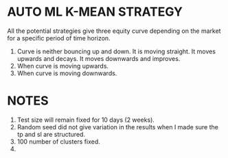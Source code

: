 # AUTO ML K-MEAN STRATEGY

All the potential strategies give three equity curve depending on the market for a specific period of time horizon.
1. Curve is neither bouncing up and down. It is moving straight. It moves upwards and decays. It moves downwards and improves.
2. When curve is moving upwards.
3. When curve is moving downwards.


# NOTES
1. Test size will remain fixed for 10 days (2 weeks).
2. Random seed did not give variation in the results when I made sure the tp and sl are structured.
3. 100 number of clusters fixed.
4. 